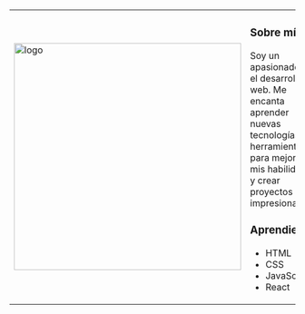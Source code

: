 <table>
  <tr>
     <h1> </h1>
    <td><img src="https://probot.media/AtP5iUW8Xg.png" alt="logo" width="400"/></td>
    <td>
      <h3>Sobre mí</h3>
      <p>Soy un apasionado por el desarrollo web. Me encanta aprender nuevas tecnologías y herramientas para mejorar mis habilidades y crear proyectos impresionantes.</p>
      <h3>Aprendiendo</h3>
      <ul>
        <li>HTML</li>
        <li>CSS</li>
        <li>JavaScript</li>
        <li>React</li>
      </ul>
    </td>
    <h1> </h1>
  </tr>
</table>
